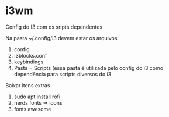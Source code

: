 # i3wm
Config do I3 com os sripts dependentes

Na pasta ~/.config/i3 devem estar os arquivos:
1) config
2) i3blocks.conf
3) keybindings
4) Pasta = Scripts (essa pasta é utilizada pelo config do i3 como dependência para scripts diversos do i3

Baixar itens extras
1) sudo apt install rofi
2) nerds fonts => icons
3) fonts awesome
